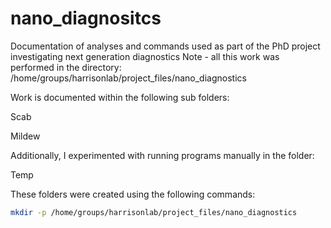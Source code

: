 # nano_diagnositcs
Documentation of analyses and commands used as part of the PhD project investigating next generation diagnostics
Note - all this work was performed in the directory:
/home/groups/harrisonlab/project_files/nano_diagnostics 

Work is documented within the following sub folders: 

Scab

Mildew

Additionally, I experimented with running programs manually in the folder:

Temp

These folders were created using the following commands:
```bash
mkdir -p /home/groups/harrisonlab/project_files/nano_diagnostics
```
